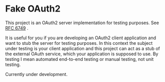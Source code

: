 Fake OAuth2
===========

This project is an OAuth2 server implementation for testing purposes. See [RFC 6749](https://tools.ietf.org/html/rfc6749) .  

It is useful for you if you are developing an OAuth2 client application and want to stub the server for testing purposes.
In this context the subject under testing is your client application and this project can act as a stub of the external OAuth service,
which your application is supposed to use. By testing I mean automated end-to-end testing or manual testing, not unit testing.

Currently under development.
